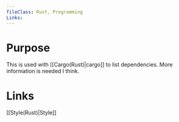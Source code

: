 ```yaml
---
fileClass: Rust, Programming
Links: 
---
```

# Purpose
This is used with [[Cargo(Rust)|cargo]] to list dependencies. More information is needed I think.

# Links

[[Style(Rust)|Style]]



